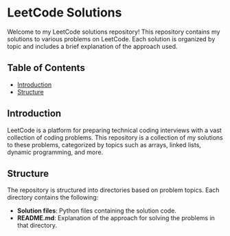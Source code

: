 # LeetCode Solutions

Welcome to my LeetCode solutions repository! This repository contains my solutions to various problems on LeetCode. Each solution is organized by topic and includes a brief explanation of the approach used.

## Table of Contents

- [Introduction](#introduction)
- [Structure](#structure)

## Introduction

LeetCode is a platform for preparing technical coding interviews with a vast collection of coding problems. This repository is a collection of my solutions to these problems, categorized by topics such as arrays, linked lists, dynamic programming, and more.

## Structure

The repository is structured into directories based on problem topics. Each directory contains the following:

- **Solution files**: Python files containing the solution code.
- **README.md**: Explanation of the approach for solving the problems in that directory.
